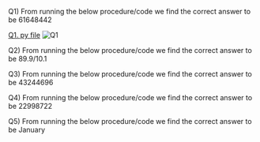 
Q1) From running the below procedure/code we find the correct answer to be 61648442

[Q1. py file](parameterized_flow-Homework-4-prep.py)
![Q1](HW3_Q1.png)

Q2) From running the below procedure/code we find the correct answer to be 89.9/10.1

Q3) From running the below procedure/code we find the correct answer to be 43244696

Q4) From running the below procedure/code we find the correct answer to be 22998722

Q5) From running the below procedure/code we find the correct answer to be January

